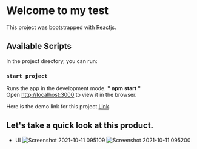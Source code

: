 # Welcome to my test

This project was bootstrapped with [Reactjs](https://github.com/facebook/create-react-app).

## Available Scripts

In the project directory, you can run:

### `start project`

Runs the app in the development mode. **" npm start "** \
Open [http://localhost:3000](http://localhost:3000) to view it in the browser.

Here is the demo link for this project [Link](https://zeplin-demo.netlify.app/).


## Let's take a quick look at this product.

- UI
![Screenshot 2021-10-11 095109](https://user-images.githubusercontent.com/59287305/136726612-668a7f68-3c4f-4774-86b2-4195fd53f3df.png)
![Screenshot 2021-10-11 095200](https://user-images.githubusercontent.com/59287305/136726616-3c701c25-2318-4929-98b5-51078d267250.png)
